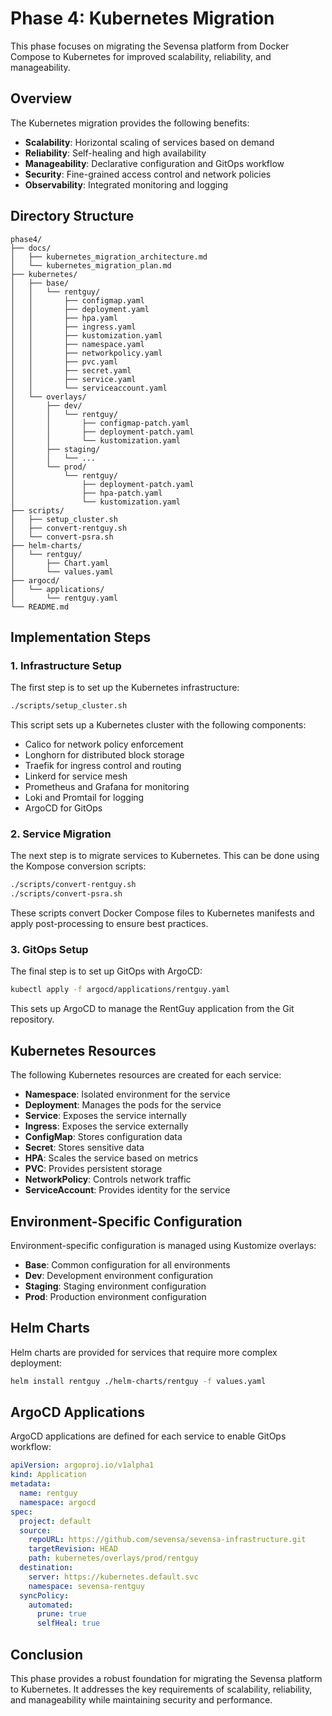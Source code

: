 # Phase 4: Kubernetes Migration

This phase focuses on migrating the Sevensa platform from Docker Compose to Kubernetes for improved scalability, reliability, and manageability.

## Overview

The Kubernetes migration provides the following benefits:

- **Scalability**: Horizontal scaling of services based on demand
- **Reliability**: Self-healing and high availability
- **Manageability**: Declarative configuration and GitOps workflow
- **Security**: Fine-grained access control and network policies
- **Observability**: Integrated monitoring and logging

## Directory Structure

```
phase4/
├── docs/
│   ├── kubernetes_migration_architecture.md
│   └── kubernetes_migration_plan.md
├── kubernetes/
│   ├── base/
│   │   └── rentguy/
│   │       ├── configmap.yaml
│   │       ├── deployment.yaml
│   │       ├── hpa.yaml
│   │       ├── ingress.yaml
│   │       ├── kustomization.yaml
│   │       ├── namespace.yaml
│   │       ├── networkpolicy.yaml
│   │       ├── pvc.yaml
│   │       ├── secret.yaml
│   │       ├── service.yaml
│   │       └── serviceaccount.yaml
│   └── overlays/
│       ├── dev/
│       │   └── rentguy/
│       │       ├── configmap-patch.yaml
│       │       ├── deployment-patch.yaml
│       │       └── kustomization.yaml
│       ├── staging/
│       │   └── ...
│       └── prod/
│           └── rentguy/
│               ├── deployment-patch.yaml
│               ├── hpa-patch.yaml
│               └── kustomization.yaml
├── scripts/
│   ├── setup_cluster.sh
│   ├── convert-rentguy.sh
│   └── convert-psra.sh
├── helm-charts/
│   └── rentguy/
│       ├── Chart.yaml
│       └── values.yaml
├── argocd/
│   └── applications/
│       └── rentguy.yaml
└── README.md
```

## Implementation Steps

### 1. Infrastructure Setup

The first step is to set up the Kubernetes infrastructure:

```bash
./scripts/setup_cluster.sh
```

This script sets up a Kubernetes cluster with the following components:

- Calico for network policy enforcement
- Longhorn for distributed block storage
- Traefik for ingress control and routing
- Linkerd for service mesh
- Prometheus and Grafana for monitoring
- Loki and Promtail for logging
- ArgoCD for GitOps

### 2. Service Migration

The next step is to migrate services to Kubernetes. This can be done using the Kompose conversion scripts:

```bash
./scripts/convert-rentguy.sh
./scripts/convert-psra.sh
```

These scripts convert Docker Compose files to Kubernetes manifests and apply post-processing to ensure best practices.

### 3. GitOps Setup

The final step is to set up GitOps with ArgoCD:

```bash
kubectl apply -f argocd/applications/rentguy.yaml
```

This sets up ArgoCD to manage the RentGuy application from the Git repository.

## Kubernetes Resources

The following Kubernetes resources are created for each service:

- **Namespace**: Isolated environment for the service
- **Deployment**: Manages the pods for the service
- **Service**: Exposes the service internally
- **Ingress**: Exposes the service externally
- **ConfigMap**: Stores configuration data
- **Secret**: Stores sensitive data
- **HPA**: Scales the service based on metrics
- **PVC**: Provides persistent storage
- **NetworkPolicy**: Controls network traffic
- **ServiceAccount**: Provides identity for the service

## Environment-Specific Configuration

Environment-specific configuration is managed using Kustomize overlays:

- **Base**: Common configuration for all environments
- **Dev**: Development environment configuration
- **Staging**: Staging environment configuration
- **Prod**: Production environment configuration

## Helm Charts

Helm charts are provided for services that require more complex deployment:

```bash
helm install rentguy ./helm-charts/rentguy -f values.yaml
```

## ArgoCD Applications

ArgoCD applications are defined for each service to enable GitOps workflow:

```yaml
apiVersion: argoproj.io/v1alpha1
kind: Application
metadata:
  name: rentguy
  namespace: argocd
spec:
  project: default
  source:
    repoURL: https://github.com/sevensa/sevensa-infrastructure.git
    targetRevision: HEAD
    path: kubernetes/overlays/prod/rentguy
  destination:
    server: https://kubernetes.default.svc
    namespace: sevensa-rentguy
  syncPolicy:
    automated:
      prune: true
      selfHeal: true
```

## Conclusion

This phase provides a robust foundation for migrating the Sevensa platform to Kubernetes. It addresses the key requirements of scalability, reliability, and manageability while maintaining security and performance.
